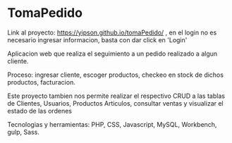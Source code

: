 # TomaPedido
Link al proyecto: https://yipson.github.io/tomaPedido/ , en el login no es necesario ingresar informacion, basta con dar click en 'Login'

Aplicacion web que realiza el seguimiento a un pedido realizado a algun cliente.

Proceso: ingresar cliente, escoger productos, checkeo en stock de dichos productos, facturacion.

Este proyecto tambien nos permite realizar el respectivo CRUD a las tablas de Clientes, Usuarios, Productos
Articulos, consultar ventas y visualizar el estado de las ordenes


Tecnologias y herramientas: PHP, CSS, Javascript, MySQL, Workbench, gulp, Sass.
